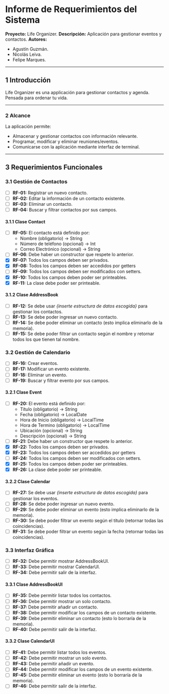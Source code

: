# **Informe de Requerimientos del Sistema**
**Proyecto:** Life Organizer.
**Descripción:** Aplicación para gestionar eventos y contactos.
**Autores:**
- Agustín Guzmán.
- Nicolás Leiva.
- Felipe Marques.

---

## **1 Introducción**
Life Organizer es una applicación para gestionar contactos y agenda. Pensada para ordenar tu vida.

---

### **2 Alcance**
La aplicación permite:
- Almacenar y gestionar contactos con información relevante.
- Programar, modificar y eliminar reuniones/eventos.
- Comunicarse con la aplicación mediante interfaz de terminal.

---

## **3 Requerimientos Funcionales**

### **3.1 Gestión de Contactos**
- [ ] **RF-01:** Registrar un nuevo contacto.
- [ ] **RF-02:** Editar la información de un contacto existente.
- [ ] **RF-03:** Eliminar un contacto.
- [ ] **RF-04:** Buscar y filtrar contactos por sus campos.

#### **3.1.1 Clase Contact**
- [ ] **RF-05:** El contacto está definido por:
    - Nombre (obligatorio) -> String
    - Número de teléfono (opcional) -> Int
    - Correo Electrónico (opcional) -> String
- [ ] **RF-06**: Debe haber un constructor que respete lo anterior.
- [x] **RF-07:** Todos los campos deben ser privados.
- [x] **RF-08:** Todos los campos deben ser accedidos por getters
- [ ] **RF-09:** Todos los campos deben ser modificados con setters.
- [x] **RF-10:** Todos los campos deben poder ser printeables.
- [x] **RF-11:** La clase debe poder ser printeable.

#### **3.1.2 Clase AddressBook**
- [ ] **RF-12:** Se debe usar *{inserte estructura de datos escogida}* para gestionar los contactos.
- [ ] **RF-13:** Se debe poder ingresar un nuevo contacto.
- [ ] **RF-14:** Se debe poder eliminar un contacto (esto implica eliminarlo de la memoria).
- [ ] **RF-15:** Se debe poder filtrar un contacto según el nombre y retornar todos los que tienen tal nombre.

### **3.2 Gestión de Calendario**
- [ ] **RF-16:** Crear eventos.
- [ ] **RF-17:** Modificar un evento existente.
- [ ] **RF-18:** Eliminar un evento.
- [ ] **RF-19:** Buscar y filtrar evento por sus campos.

#### **3.2.1 Clase Event**
- [ ] **RF-20:** El evento está definido por:
    - Título (obligatorio) -> String
    - Fecha (obligatorio) -> LocalDate
    - Hora de Inicio (obligatorio) -> LocalTime
    - Hora de Termino (obligatorio) -> LocalTime
    - Ubicación (opcional) -> String
    - Descripción (opcional) -> String
- [ ] **RF-21:** Debe haber un constructor que respete lo anterior.
- [x] **RF-22:** Todos los campos deben ser privados.
- [x] **RF-23:** Todos los campos deben ser accedidos por getters
- [ ] **RF-24:** Todos los campos deben ser modificados con setters.
- [x] **RF-25:** Todos los campos deben poder ser printeables.
- [x] **RF-26:** La clase debe poder ser printeable.

#### **3.2.2 Clase Calendar**
- [ ] **RF-27:** Se debe usar *{inserte estructura de datos escogida}* para gestionar los eventos.
- [ ] **RF-28:** Se debe poder ingresar un nuevo evento.
- [ ] **RF-29:** Se debe poder eliminar un evento (esto implica eliminarlo de la memoria).
- [ ] **RF-30:** Se debe poder filtrar un evento según el título (retornar todas las coincidencias).
- [ ] **RF-31:** Se debe poder filtrar un evento según la fecha (retornar todas las coincidencias).

### **3.3 Interfaz Gráfica**
- [ ] **RF-32:** Debe permitir mostrar AddressBookUI.
- [ ] **RF-33:** Debe permitir mostrar CalendarUI.
- [ ] **RF-34:** Debe permitir salir de la interfaz.

#### **3.3.1 Clase AddressBookUI**
- [ ] **RF-35:** Debe permitir listar todos los contactos.
- [ ] **RF-36:** Debe permitir mostrar un solo contacto.
- [ ] **RF-37:** Debe permitir añadir un contacto.
- [ ] **RF-38:** Debe permitir modificar los campos de un contacto existente.
- [ ] **RF-39:** Debe permitir eliminar un contacto (esto lo borraría de la memoria).
- [ ] **RF-40:** Debe permitir salir de la interfaz.

#### **3.3.2 Clase CalendarUI**
- [ ] **RF-41:** Debe permitir listar todos los eventos.
- [ ] **RF-42:** Debe permitir mostrar un solo evento.
- [ ] **RF-43:** Debe permitir añadir un evento.
- [ ] **RF-44:** Debe permitir modificar los campos de un evento existente.
- [ ] **RF-45:** Debe permitir eliminar un evento (esto lo borraría de la memoria).
- [ ] **RF-46:** Debe permitir salir de la interfaz.
